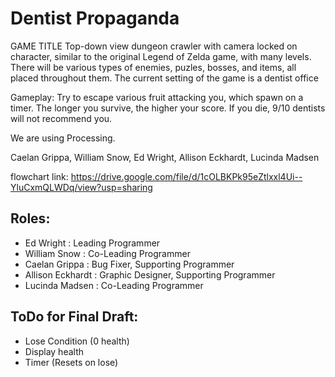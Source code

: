 # Dentist Propaganda
GAME TITLE
Top-down view dungeon crawler with camera locked on character, similar to the original Legend of Zelda game, with many levels. There will be various types of enemies, puzles, bosses, and items, all placed throughout them. The current setting of the game is a dentist office

Gameplay: Try to escape various fruit attacking you, which spawn on a timer. The longer you survive, the higher your score. If you die, 9/10 dentists will not recommend you.

We are using Processing.

Caelan Grippa, 
William Snow,
Ed Wright,
Allison Eckhardt,
Lucinda Madsen

flowchart link: https://drive.google.com/file/d/1cOLBKPk95eZtlxxl4Ui--YluCxmQLWDq/view?usp=sharing

## Roles:
- Ed Wright : Leading Programmer
- William Snow : Co-Leading Programmer
- Caelan Grippa : Bug Fixer, Supporting Programmer
- Allison Eckhardt : Graphic Designer, Supporting Programmer
- Lucinda Madsen : Co-Leading Programmer

## ToDo for Final Draft:
- Lose Condition (0 health)
- Display health
- Timer (Resets on lose)
